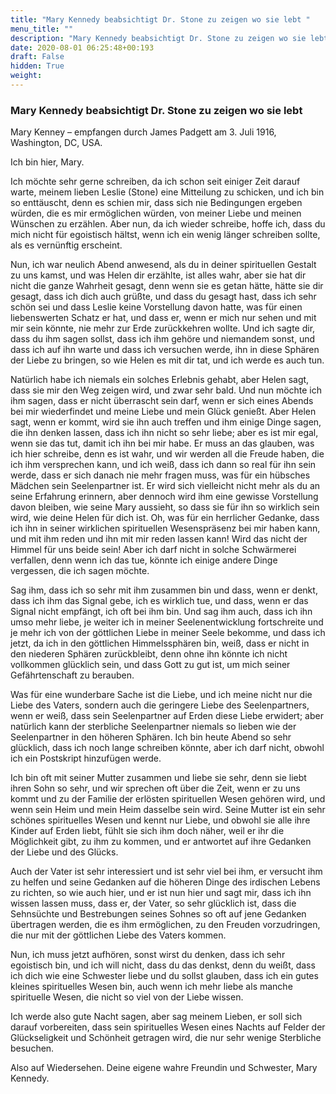 ```yaml
---
title: "Mary Kennedy beabsichtigt Dr. Stone zu zeigen wo sie lebt "
menu_title: ""
description: "Mary Kennedy beabsichtigt Dr. Stone zu zeigen wo sie lebt "
date: 2020-08-01 06:25:48+00:193
draft: False
hidden: True
weight:
---
```

### Mary Kennedy beabsichtigt Dr. Stone zu zeigen wo sie lebt

Mary Kenney – empfangen durch James Padgett am 3. Juli 1916, Washington, DC, USA.

Ich bin hier, Mary.

Ich möchte sehr gerne schreiben, da ich schon seit einiger Zeit darauf warte, meinem lieben Leslie (Stone) eine Mitteilung zu schicken, und ich bin so enttäuscht, denn es schien mir, dass sich nie Bedingungen ergeben würden, die es mir ermöglichen würden, von meiner Liebe und meinen Wünschen zu erzählen. Aber nun, da ich wieder schreibe, hoffe ich, dass du mich nicht für egoistisch hältst, wenn ich ein wenig länger schreiben sollte, als es vernünftig erscheint.

Nun, ich war neulich Abend anwesend, als du in deiner spirituellen Gestalt zu uns kamst, und was Helen dir erzählte, ist alles wahr, aber sie hat dir nicht die ganze Wahrheit gesagt, denn wenn sie es getan hätte, hätte sie dir gesagt, dass ich dich auch grüßte, und dass du gesagt hast, dass ich sehr schön sei und dass Leslie keine Vorstellung davon hatte, was für einen liebenswerten Schatz er hat, und dass er, wenn er mich nur sehen und mit mir sein könnte, nie mehr zur Erde zurückkehren wollte. Und ich sagte dir, dass du ihm sagen sollst, dass ich ihm gehöre und niemandem sonst, und dass ich auf ihn warte und dass ich versuchen werde, ihn in diese Sphären der Liebe zu bringen, so wie Helen es mit dir tat, und ich werde es auch tun.

Natürlich habe ich niemals ein solches Erlebnis gehabt, aber Helen sagt, dass sie mir den Weg zeigen wird, und zwar sehr bald. Und nun möchte ich ihm sagen, dass er nicht überrascht sein darf, wenn er sich eines Abends bei mir wiederfindet und meine Liebe und mein Glück genießt. Aber Helen sagt, wenn er kommt, wird sie ihn auch treffen und ihm einige Dinge sagen, die ihn denken lassen, dass ich ihn nicht so sehr liebe; aber es ist mir egal, wenn sie das tut, damit ich ihn bei mir habe. Er muss an das glauben, was ich hier schreibe, denn es ist wahr, und wir werden all die Freude haben, die ich ihm versprechen kann, und ich weiß, dass ich dann so real für ihn sein werde, dass er sich danach nie mehr fragen muss, was für ein hübsches Mädchen sein Seelenpartner ist. Er wird sich vielleicht nicht mehr als du an seine Erfahrung erinnern, aber dennoch wird ihm eine gewisse Vorstellung davon bleiben, wie seine Mary aussieht, so dass sie für ihn so wirklich sein wird, wie deine Helen für dich ist. Oh, was für ein herrlicher Gedanke, dass ich ihn in seiner wirklichen spirituellen Wesenspräsenz bei mir haben kann, und mit ihm reden und ihn mit mir reden lassen kann! Wird das nicht der Himmel für uns beide sein! Aber ich darf nicht in solche Schwärmerei verfallen, denn wenn ich das tue, könnte ich einige andere Dinge vergessen, die ich sagen möchte.

Sag ihm, dass ich so sehr mit ihm zusammen bin und dass, wenn er denkt, dass ich ihm das Signal gebe, ich es wirklich tue, und dass, wenn er das Signal nicht empfängt, ich oft bei ihm bin. Und sag ihm auch, dass ich ihn umso mehr liebe, je weiter ich in meiner Seelenentwicklung fortschreite und je mehr ich von der göttlichen Liebe in meiner Seele bekomme, und dass ich jetzt, da ich in den göttlichen Himmelssphären bin, weiß, dass er nicht in den niederen Sphären zurückbleibt, denn ohne ihn könnte ich nicht vollkommen glücklich sein, und dass Gott zu gut ist, um mich seiner Gefährtenschaft zu berauben.

Was für eine wunderbare Sache ist die Liebe, und ich meine nicht nur die Liebe des Vaters, sondern auch die geringere Liebe des Seelenpartners, wenn er weiß, dass sein Seelenpartner auf Erden diese Liebe erwidert; aber natürlich kann der sterbliche Seelenpartner niemals so lieben wie der Seelenpartner in den höheren Sphären. Ich bin heute Abend so sehr glücklich, dass ich noch lange schreiben könnte, aber ich darf nicht, obwohl ich ein Postskript hinzufügen werde.

Ich bin oft mit seiner Mutter zusammen und liebe sie sehr, denn sie liebt ihren Sohn so sehr, und wir sprechen oft über die Zeit, wenn er zu uns kommt und zu der Familie der erlösten spirituellen Wesen gehören wird, und wenn sein Heim und mein Heim dasselbe sein wird. Seine Mutter ist ein sehr schönes spirituelles Wesen und kennt nur Liebe, und obwohl sie alle ihre Kinder auf Erden liebt, fühlt sie sich ihm doch näher, weil er ihr die Möglichkeit gibt, zu ihm zu kommen, und er antwortet auf ihre Gedanken der Liebe und des Glücks.

Auch der Vater ist sehr interessiert und ist sehr viel bei ihm, er versucht ihm zu helfen und seine Gedanken auf die höheren Dinge des irdischen Lebens zu richten, so wie auch hier, und er ist nun hier und sagt mir, dass ich ihn wissen lassen muss, dass er, der Vater, so sehr glücklich ist, dass die Sehnsüchte und Bestrebungen seines Sohnes so oft auf jene Gedanken übertragen werden, die es ihm ermöglichen, zu den Freuden vorzudringen, die nur mit der göttlichen Liebe des Vaters kommen.

Nun, ich muss jetzt aufhören, sonst wirst du denken, dass ich sehr egoistisch bin, und ich will nicht, dass du das denkst, denn du weißt, dass ich dich wie eine Schwester liebe und du sollst glauben, dass ich ein gutes kleines spirituelles Wesen bin, auch wenn ich mehr liebe als manche spirituelle Wesen, die nicht so viel von der Liebe wissen.

Ich werde also gute Nacht sagen, aber sag meinem Lieben, er soll sich darauf vorbereiten, dass sein spirituelles Wesen eines Nachts auf Felder der Glückseligkeit und Schönheit getragen wird, die nur sehr wenige Sterbliche besuchen.

Also auf Wiedersehen. Deine eigene wahre Freundin und Schwester, Mary Kennedy.

